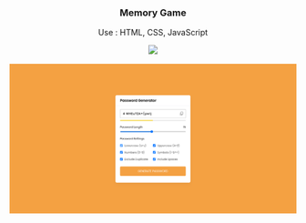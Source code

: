 <h3 align="center">Memory Game</h3>
<p align="center">Use : HTML, CSS, JavaScript</p>
<p align="center">
  <a href="https://monishroy.github.io/random-password-generate/" target="_blank">
    <img src="https://img.shields.io/badge/Generate%20Random%20Password-blue?style=for-the-badge">
  </a>
</p>
<img align="center" src="./src/1.png" />

